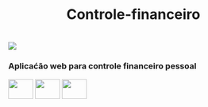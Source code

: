  <h1 align="center">Controle-financeiro<h1>
   <img src="https://czfbfpenqxrbwpcuyeev.supabase.co/storage/v1/object/public/Imagens/Captura%20de%20tela%20de%202023-10-30%2022-41-05.png"/>
<h3>Aplicaćão web para controle financeiro pessoal</h3>
<div style="display: inline_block">
  <img height="40" width="50" src="https://cdn.jsdelivr.net/gh/devicons/devicon/icons/javascript/javascript-original.svg" />
  <img height="40" width="50" src="https://cdn.jsdelivr.net/gh/devicons/devicon/icons/html5/html5-original.svg" />
  <img height="40" width="50" src="https://cdn.jsdelivr.net/gh/devicons/devicon/icons/css3/css3-original.svg" />
</div>
